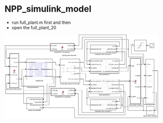 # NPP_simulink_model

- run full_plant.m first and then
- open the full_plant_20

![Result](model.png)
